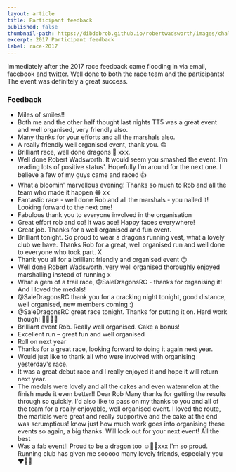 ```yaml
---
layout: article
title: Participant feedback
published: false
thumbnail-path: https://dibdobrob.github.io/robertwadsworth/images/chalk.png
excerpt: 2017 Participant feedback
label: race-2017
---
```


Immediately after the 2017 race feedback came flooding in via email, facebook and twitter. Well done to both the race team and the participants! The event was definitely a great success.

### Feedback

- Miles of smiles!!
- Both me and the other half thought last nights TT5 was a great event and well organised, very friendly also.
- Many thanks for your efforts and all the marshals also.
- A really friendly well organised event, thank you. 😊
- Brilliant race, well done dragons 🐉 xxx.
- Well done Robert Wadsworth. It would seem you smashed the event. I’m reading lots of positive status'. Hopefully I’m around for the next one. I believe a few of my guys came and raced 👍
- What a bloomin' marvellous evening! Thanks so much to Rob and all the team who made it happen 😁 xx
- Fantastic race - well done Rob and all the marshals - you nailed it! Looking forward to the next one!
- Fabulous thank you to everyone involved in the organisation
- Great effort rob and co! It was ace! Happy faces everywhere!
- Great job. Thanks for a well organised and fun event.
- Brilliant tonight. So proud to wear a dragons running vest, what a lovely club we have. Thanks Rob for a great, well organised run and well done to everyone who took part. X
- Thank you all for a brilliant friendly and organised event 😊
- Well done Robert Wadsworth, very well organised thoroughly enjoyed marshalling instead of running x
- What a gem of a trail race, @SaleDragonsRC - thanks for organising it! And I loved the medals!
- @SaleDragonsRC thank you for a cracking night tonight, good distance, well organised, new members coming :)
- @SaleDragonsRC great race tonight. Thanks for putting it on. Hard work though! 🏃‍♂️🏃‍♂️
- Brilliant event Rob. Really well organised. Cake a bonus!
- Excellent run – great fun and well organised
- Roll on next year
- Thanks for a great race, looking forward to doing it again next year.
- Would just like to thank all who were involved with organising yesterday's race.
- It was a great debut race and I really enjoyed it and hope it will return next year.
- The medals were lovely and all the cakes and even watermelon at the finish made it even better!!
Dear Rob 
Many thanks for getting the results through so quickly. I'd also like to pass on my thanks to you and all of the team for a really enjoyable, well organised event. I loved the route, the martials were great and really supportive and the cake at the end was scrumptious! 
know just how much work goes into organising these events so again, a big thanks. 
Will look out for your next event! 
All the best
- Was a fab event!! Proud to be a dragon too ☺️🐉💚xxx 
I'm so proud. Running club has given me sooooo many lovely friends, especially you ❤️🐉🐉
